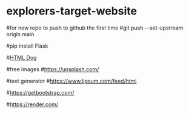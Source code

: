 # explorers-target-website

#for new repo to push to github the first time
#git push --set-upstream origin main

#pip install Flask

#[HTML Dog](https://www.htmldog.com/guides/html/)

#free images
#https://unsplash.com/

#text generator
#https://www.lipsum.com/feed/html

#https://getbootstrap.com/

#https://render.com/